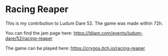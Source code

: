 # Racing Reaper
This is my contribution to Ludum Dare 52. The game was made within 72h.

You can find the jam page here: https://ldjam.com/events/ludum-dare/52/racing-reaper

The game can be played here: https://crygos.itch.io/racing-reaper
